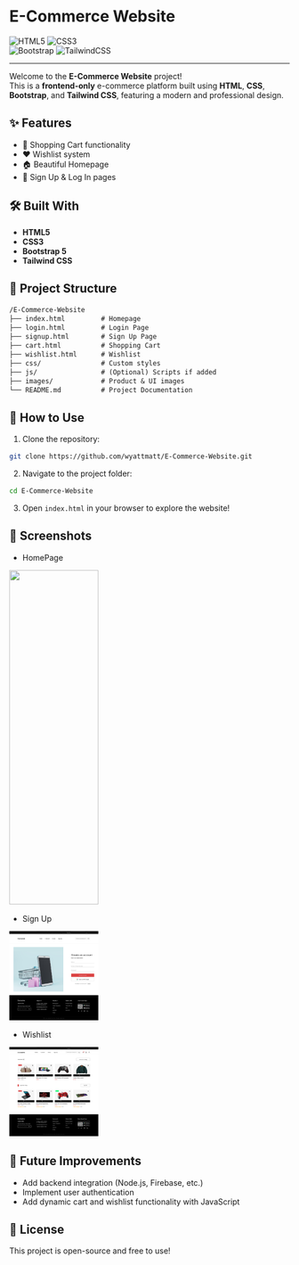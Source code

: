 # E-Commerce Website

![HTML5](https://img.shields.io/badge/HTML5-E34F26?style=for-the-badge&logo=html5&logoColor=white)  ![CSS3](https://img.shields.io/badge/CSS3-1572B6?style=for-the-badge&logo=css3&logoColor=white)  
![Bootstrap](https://img.shields.io/badge/Bootstrap-563D7C?style=for-the-badge&logo=bootstrap&logoColor=white)  ![TailwindCSS](https://img.shields.io/badge/Tailwind_CSS-38B2AC?style=for-the-badge&logo=tailwind-css&logoColor=white)

---

Welcome to the **E-Commerce Website** project!  
This is a **frontend-only** e-commerce platform built using **HTML**, **CSS**, **Bootstrap**, and **Tailwind CSS**, featuring a modern and professional design.

## ✨ Features

- 👚 Shopping Cart functionality
- ❤️ Wishlist system
- 🏠 Beautiful Homepage
- 🔐 Sign Up & Log In pages

## 🛠 Built With

- **HTML5**
- **CSS3**
- **Bootstrap 5**
- **Tailwind CSS**

## 📂 Project Structure

```
/E-Commerce-Website
├── index.html         # Homepage
├── login.html         # Login Page
├── signup.html        # Sign Up Page
├── cart.html          # Shopping Cart
├── wishlist.html      # Wishlist
├── css/               # Custom styles
├── js/                # (Optional) Scripts if added
├── images/            # Product & UI images
└── README.md          # Project Documentation
```

## 🚀 How to Use

1. Clone the repository:

```bash
git clone https://github.com/wyattmatt/E-Commerce-Website.git
```

2. Navigate to the project folder:

```bash
cd E-Commerce-Website
```

3. Open `index.html` in your browser to explore the website!

## 📸 Screenshots

- HomePage
<img src="assets/images/E-Commerce_HomePage.png" width="160px" height="600px" />

- Sign Up
<img src="assets/images/Sign_Up.png" width="160px" height="160px" />

- Wishlist
<img src="assets/images/Wishlist.png" width="160px" height="160px" />

## 🌟 Future Improvements

- Add backend integration (Node.js, Firebase, etc.)
- Implement user authentication
- Add dynamic cart and wishlist functionality with JavaScript

## 📜 License

This project is open-source and free to use!
